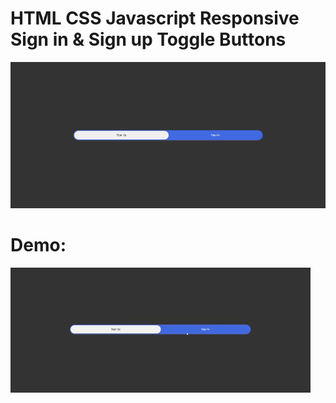 # HTML CSS Javascript Responsive Sign in & Sign up Toggle Buttons
![pic](img/pic.jpeg)

# Demo:
![Gif](img/giphy.gif)

 

